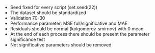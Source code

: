 - Seed fixed for every script (set.seed(22))
- The dataset should be standardized
- Validation 70-30
- Performance parameter: MSE full/significative and MAE
- Residuals should be normal (kolgomorov-smirnov) with 0 mean
- At the end of each process there should be present the parameter significance test
- Not significative parameters should be removed

